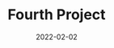 ---
slug: "/project-four"
date: "2022-02-02"
title: "Fourth Project"
description: "Hello"
imglink: "../../images/pexels-henry-&-co-8678696.jpg"
---